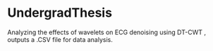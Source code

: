 # UndergradThesis
Analyzing the effects of wavelets on ECG denoising using DT-CWT , outputs a .CSV file for data analysis.
